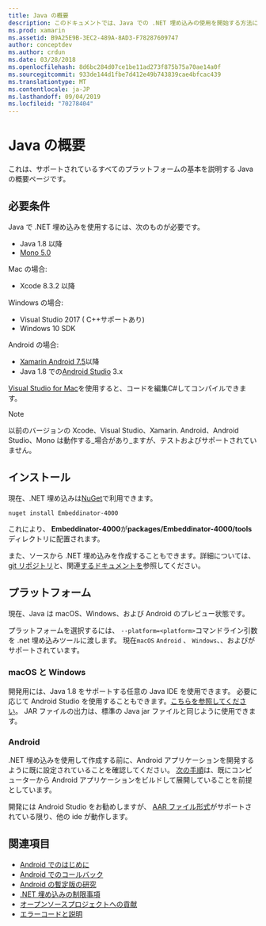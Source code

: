 ```yaml
---
title: Java の概要
description: このドキュメントでは、Java での .NET 埋め込みの使用を開始する方法について説明します。 システム要件、インストール、およびサポートされているプラットフォームについて説明します。
ms.prod: xamarin
ms.assetid: B9A25E9B-3EC2-489A-8AD3-F78287609747
author: conceptdev
ms.author: crdun
ms.date: 03/28/2018
ms.openlocfilehash: 8d6bc284d07ce1be11ad273f875b75a70ae14a0f
ms.sourcegitcommit: 933de144d1fbe7d412e49b743839cae4bfcac439
ms.translationtype: MT
ms.contentlocale: ja-JP
ms.lasthandoff: 09/04/2019
ms.locfileid: "70278404"
---
```

# <a name="getting-started-with-java"></a>Java の概要

これは、サポートされているすべてのプラットフォームの基本を説明する Java の概要ページです。

## <a name="requirements"></a>必要条件

Java で .NET 埋め込みを使用するには、次のものが必要です。

* Java 1.8 以降
* [Mono 5.0](https://www.mono-project.com/download/)

Mac の場合:

* Xcode 8.3.2 以降

Windows の場合:

* Visual Studio 2017 ( C++サポートあり)
* Windows 10 SDK

Android の場合:

* [Xamarin Android 7.5](https://visualstudio.microsoft.com/xamarin/)以降
* Java 1.8 での[Android Studio](https://developer.android.com/studio/index.html) 3.x

[Visual Studio for Mac](https://visualstudio.microsoft.com/vs/mac/)を使用すると、コードを編集C#してコンパイルできます。

> [!NOTE]
> 以前のバージョンの Xcode、Visual Studio、Xamarin. Android、Android Studio、Mono は動作する_場合があり_ますが、テストおよびサポートされていません。

## <a name="installation"></a>インストール

現在、.NET 埋め込みは[NuGet](https://www.nuget.org/packages/Embeddinator-4000/)で利用できます。

```shell
nuget install Embeddinator-4000
```

これにより、 **Embeddinator-4000**が**packages/Embeddinator-4000/tools**ディレクトリに配置されます。

また、ソースから .NET 埋め込みを作成することもできます。詳細については、 [git リポジトリ](https://github.com/mono/Embeddinator-4000/)と、関連[するドキュメントを](https://github.com/mono/Embeddinator-4000/blob/master/Contributing.md)参照してください。

## <a name="platforms"></a>プラットフォーム

現在、Java は macOS、Windows、および Android のプレビュー状態です。

プラットフォームを選択するには、 `--platform=<platform>`コマンドライン引数を .net 埋め込みツールに渡します。 現在`macOS` `Android` 、 `Windows`、、およびがサポートされています。

### <a name="macos-and-windows"></a>macOS と Windows

開発用には、Java 1.8 をサポートする任意の Java IDE を使用できます。 必要に応じて Android Studio を使用することもできます。[こちらを参照してください](https://stackoverflow.com/questions/16626810/can-android-studio-be-used-to-run-standard-java-projects)。 JAR ファイルの出力は、標準の Java jar ファイルと同じように使用できます。

### <a name="android"></a>Android

.NET 埋め込みを使用して作成する前に、Android アプリケーションを開発するように既に設定されていることを確認してください。 [次の手順](~/tools/dotnet-embedding/get-started/java/android.md)は、既にコンピューターから Android アプリケーションをビルドして展開していることを前提としています。

開発には Android Studio をお勧めしますが、 [AAR ファイル形式](https://developer.android.com/studio/projects/android-library.html)がサポートされている限り、他の ide が動作します。

## <a name="further-reading"></a>関連項目

* [Android でのはじめに](~/tools/dotnet-embedding/get-started/java/android.md)
* [Android でのコールバック](~/tools/dotnet-embedding/android/callbacks.md)
* [Android の暫定版の研究](~/tools/dotnet-embedding/android/index.md)
* [.NET 埋め込みの制限事項](~/tools/dotnet-embedding/limitations.md)
* [オープンソースプロジェクトへの貢献](https://github.com/mono/Embeddinator-4000/blob/master/Contributing.md)
* [エラーコードと説明](~/tools/dotnet-embedding/errors.md)
